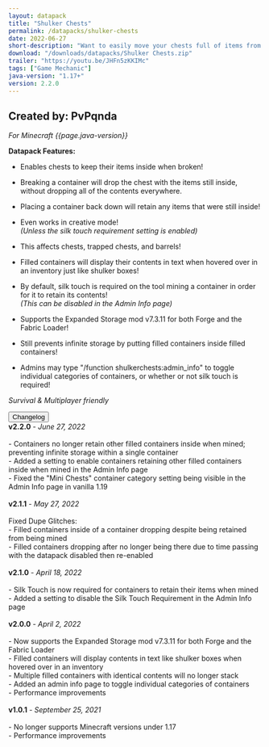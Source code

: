 ```yaml
---
layout: datapack
title: "Shulker Chests"
permalink: /datapacks/shulker-chests
date: 2022-06-27
short-description: "Want to easily move your chests full of items from one location to another? Now you can."
download: "/downloads/datapacks/Shulker Chests.zip"
trailer: "https://youtu.be/JHFn5zKKIMc"
tags: ["Game Mechanic"]
java-version: "1.17+"
version: 2.2.0
---
```

Created by: PvPqnda
-
*For Minecraft {{page.java-version}}*

**Datapack Features:**

- Enables chests to keep their items inside when broken!

- Breaking a container will drop the chest with the items still inside, without dropping all of the contents everywhere.

- Placing a container back down will retain any items that were still inside!

- Even works in creative mode!<br>
*(Unless the silk touch requirement setting is enabled)*

- This affects chests, trapped chests, and barrels!

- Filled containers will display their contents in text when hovered over in an inventory just like shulker boxes!

- By default, silk touch is required on the tool mining a container in order for it to retain its contents!<br>
*(This can be disabled in the Admin Info page)*

- Supports the Expanded Storage mod v7.3.11 for both Forge and the Fabric Loader!

- Still prevents infinite storage by putting filled containers inside filled containers!

- Admins may type "/function shulkerchests:admin_info" to toggle individual categories of containers, or whether or not silk touch is required!

*Survival & Multiplayer friendly*

<div id="accordion">
  <div class="card">
        <button class="card-header mb-0 btn btn-link text-decoration-none" data-toggle="collapse" data-target="#changelog" aria-expanded="false" aria-controls="changelog" id="changelogBtn">
           Changelog
        </button>
</div>

<div id="changelog" class="collapse" aria-labelledby="changelogBtn" data-parent="#accordion">
      <div class="card-body">
<b>v2.2.0</b> - <em>June 27, 2022</em><br>
<br>
- Containers no longer retain other filled containers inside when mined; preventing infinite storage within a single container<br>
- Added a setting to enable containers retaining other filled containers inside when mined in the Admin Info page<br>
- Fixed the "Mini Chests" container category setting being visible in the Admin Info page in vanilla 1.19<br>
<br>
<b>v2.1.1</b> - <em>May 27, 2022</em><br>
<br>
Fixed Dupe Glitches:<br>
- Filled containers inside of a container dropping despite being retained from being mined<br>
- Filled containers dropping after no longer being there due to time passing with the datapack disabled then re-enabled<br>
<br>
<b>v2.1.0</b> - <em>April 18, 2022</em><br>
<br>
- Silk Touch is now required for containers to retain their items when mined<br>
- Added a setting to disable the Silk Touch Requirement in the Admin Info page<br>
<br>
<b>v2.0.0</b> - <em>April 2, 2022</em><br>
<br>
- Now supports the Expanded Storage mod v7.3.11 for both Forge and the Fabric Loader<br>
- Filled containers will display contents in text like shulker boxes when hovered over in an inventory<br>
- Multiple filled containers with identical contents will no longer stack<br>
- Added an admin info page to toggle individual categories of containers<br>
- Performance improvements<br>
<br>
<b>v1.0.1</b> - <em>September 25, 2021</em><br>
<br>
- No longer supports Minecraft versions under 1.17<br>
- Performance improvements<br>
      </div>
    </div>
  </div>